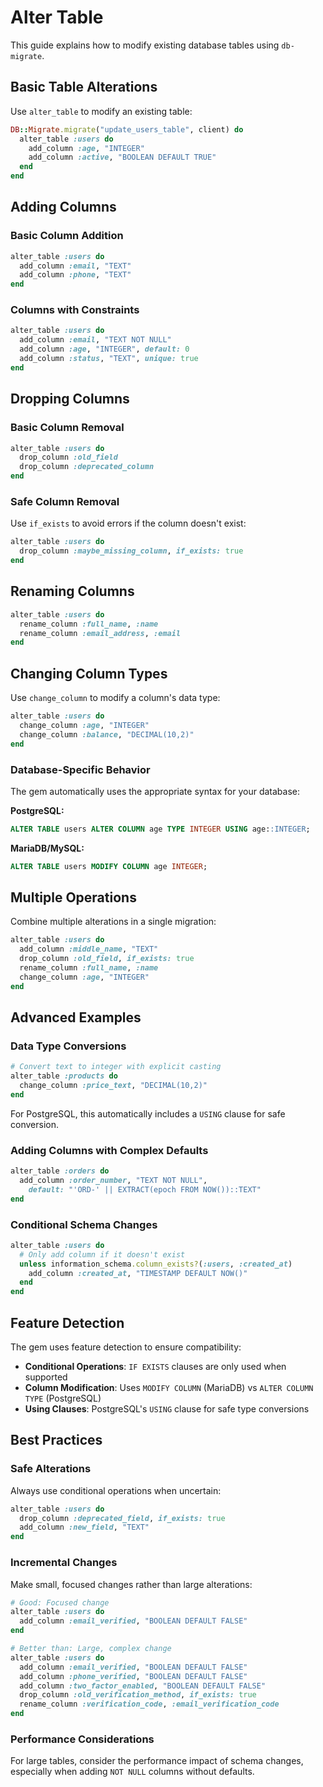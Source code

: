 # Alter Table

This guide explains how to modify existing database tables using `db-migrate`.

## Basic Table Alterations

Use `alter_table` to modify an existing table:

```ruby
DB::Migrate.migrate("update_users_table", client) do
  alter_table :users do
    add_column :age, "INTEGER"
    add_column :active, "BOOLEAN DEFAULT TRUE"
  end
end
```

## Adding Columns

### Basic Column Addition

```ruby
alter_table :users do
  add_column :email, "TEXT"
  add_column :phone, "TEXT"
end
```

### Columns with Constraints

```ruby
alter_table :users do
  add_column :email, "TEXT NOT NULL"
  add_column :age, "INTEGER", default: 0
  add_column :status, "TEXT", unique: true
end
```

## Dropping Columns

### Basic Column Removal

```ruby
alter_table :users do
  drop_column :old_field
  drop_column :deprecated_column
end
```

### Safe Column Removal

Use `if_exists` to avoid errors if the column doesn't exist:

```ruby
alter_table :users do
  drop_column :maybe_missing_column, if_exists: true
end
```

## Renaming Columns

```ruby
alter_table :users do
  rename_column :full_name, :name
  rename_column :email_address, :email
end
```

## Changing Column Types

Use `change_column` to modify a column's data type:

```ruby
alter_table :users do
  change_column :age, "INTEGER"
  change_column :balance, "DECIMAL(10,2)"
end
```

### Database-Specific Behavior

The gem automatically uses the appropriate syntax for your database:

**PostgreSQL:**
```sql
ALTER TABLE users ALTER COLUMN age TYPE INTEGER USING age::INTEGER;
```

**MariaDB/MySQL:**
```sql
ALTER TABLE users MODIFY COLUMN age INTEGER;
```

## Multiple Operations

Combine multiple alterations in a single migration:

```ruby
alter_table :users do
  add_column :middle_name, "TEXT"
  drop_column :old_field, if_exists: true
  rename_column :full_name, :name
  change_column :age, "INTEGER"
end
```

## Advanced Examples

### Data Type Conversions

```ruby
# Convert text to integer with explicit casting
alter_table :products do
  change_column :price_text, "DECIMAL(10,2)"
end
```

For PostgreSQL, this automatically includes a `USING` clause for safe conversion.

### Adding Columns with Complex Defaults

```ruby
alter_table :orders do
  add_column :order_number, "TEXT NOT NULL", 
    default: "'ORD-' || EXTRACT(epoch FROM NOW())::TEXT"
end
```

### Conditional Schema Changes

```ruby
alter_table :users do
  # Only add column if it doesn't exist
  unless information_schema.column_exists?(:users, :created_at)
    add_column :created_at, "TIMESTAMP DEFAULT NOW()"
  end
end
```

## Feature Detection

The gem uses feature detection to ensure compatibility:

- **Conditional Operations**: `IF EXISTS` clauses are only used when supported
- **Column Modification**: Uses `MODIFY COLUMN` (MariaDB) vs `ALTER COLUMN TYPE` (PostgreSQL)
- **Using Clauses**: PostgreSQL's `USING` clause for safe type conversions

## Best Practices

### Safe Alterations

Always use conditional operations when uncertain:

```ruby
alter_table :users do
  drop_column :deprecated_field, if_exists: true
  add_column :new_field, "TEXT"
end
```

### Incremental Changes

Make small, focused changes rather than large alterations:

```ruby
# Good: Focused change
alter_table :users do
  add_column :email_verified, "BOOLEAN DEFAULT FALSE"
end

# Better than: Large, complex change
alter_table :users do
  add_column :email_verified, "BOOLEAN DEFAULT FALSE"
  add_column :phone_verified, "BOOLEAN DEFAULT FALSE"
  add_column :two_factor_enabled, "BOOLEAN DEFAULT FALSE"
  drop_column :old_verification_method, if_exists: true
  rename_column :verification_code, :email_verification_code
end
```

### Performance Considerations

For large tables, consider the performance impact of schema changes, especially when adding `NOT NULL` columns without defaults.